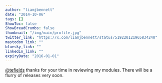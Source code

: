 ```yaml
---
author: "liamjbennett"
date: "2014-10-06"
tags: []
ShowToc: false
ShowBreadCrumbs: false
thumbnail: "/img/main/profile.jpg"
twitter_link: "https://x.com/liamjbennett/status/519220121965834240"
mastodon_link: ""
bluesky_link: ""
linkedin_link: ""
expiryDate: "2016-01-01"
---
```


[@tefields](https://x.com/tefields) thanks for your time in reviewing my modules. There will be a flurry of releases very soon.

